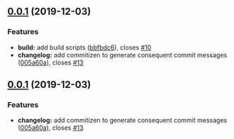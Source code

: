## [0.0.1](https://github.com/StefanNieuwenhuis/databindr/compare/1.0.0-beta...0.0.1) (2019-12-03)


### Features

* **build:** add build scripts ([bbfbdc6](https://github.com/StefanNieuwenhuis/databindr/commit/bbfbdc696e61a6a80a5f65a2974499cf45d84c1f)), closes [#10](https://github.com/StefanNieuwenhuis/databindr/issues/10)
* **changelog:** add commitizen to generate consequent commit messages ([005a60a](https://github.com/StefanNieuwenhuis/databindr/commit/005a60adc1217084e99423f6a6831b4fdb41db0d)), closes [#13](https://github.com/StefanNieuwenhuis/databindr/issues/13)



## [0.0.1](https://github.com/StefanNieuwenhuis/databindr/compare/1.0.0-beta...0.0.1) (2019-12-03)


### Features

* **changelog:** add commitizen to generate consequent commit messages ([005a60a](https://github.com/StefanNieuwenhuis/databindr/commit/005a60adc1217084e99423f6a6831b4fdb41db0d)), closes [#13](https://github.com/StefanNieuwenhuis/databindr/issues/13)



